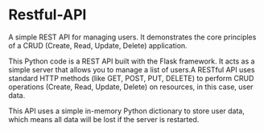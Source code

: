 # Restful-API
A simple REST API for managing users. It demonstrates the core principles of a CRUD (Create, Read, Update, Delete) application.

This Python code is a REST API built with the Flask framework. It acts as a simple server that allows you to manage a list of users.A RESTful API uses standard HTTP methods (like GET, POST, PUT, DELETE) to perform CRUD operations (Create, Read, Update, Delete) on resources, in this case, user data.

This API uses a simple in-memory Python dictionary to store user data, which means all data will be lost if the server is restarted.
